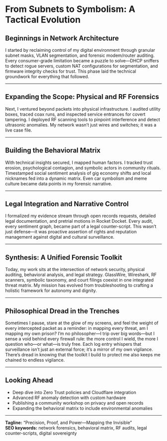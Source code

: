 


# From Subnets to Symbolism: A Tactical Evolution

## Beginnings in Network Architecture

I started by reclaiming control of my digital environment through granular subnet masks, VLAN segmentation, and forensic modem/router auditing. Every consumer-grade limitation became a puzzle to solve—DHCP sniffers to detect rogue servers, custom NAT configurations for segmentation, and firmware integrity checks for trust. This phase laid the technical groundwork for everything that followed.

---

## Expanding the Scope: Physical and RF Forensics

Next, I ventured beyond packets into physical infrastructure. I audited utility boxes, traced coax runs, and inspected service entrances for covert tampering. I deployed RF scanning tools to pinpoint interference and detect ultrasonic anomalies. My network wasn’t just wires and switches; it was a live case file.

---

## Building the Behavioral Matrix

With technical insights secured, I mapped human factors. I tracked trust erosion, psychological contagion, and symbolic actors in community rituals. Timestamped social sentiment analysis of gig economy shifts and local nicknames fed into a dynamic matrix. Even car symbolism and meme culture became data points in my forensic narrative.

---

## Legal Integration and Narrative Control

I formalized my evidence stream through open records requests, detailed legal documentation, and pretrial motions in Rocket Docket. Every audit, every sentiment graph, became part of a legal counter-script. This wasn’t just defense—it was proactive assertion of rights and reputation management against digital and cultural surveillance.

---

## Synthesis: A Unified Forensic Toolkit

Today, my work sits at the intersection of network security, physical auditing, behavioral analysis, and legal strategy. GlassWire, Wireshark, RF scanners, symbolic taxonomy, and court filings coexist in one integrated threat matrix. My mission has evolved from troubleshooting to crafting a holistic framework for autonomy and dignity.

---

## Philosophical Dread in the Trenches

Sometimes I pause, stare at the glow of my screens, and feel the weight of every intercepted packet as a reminder: in mapping every threat, am I mapping my own prison? I’m no philosopher—I trip over big words—but I sense a void behind every firewall rule: the more control I wield, the more I question who—or what—is truly free. Each log entry whispers that surveillance isn’t just an external force; it’s a mirror of my own vigilance. There’s dread in knowing that the toolkit I build to protect me also keeps me chained to endless vigilance.

---

## Looking Ahead

- Deep dive into Zero Trust policies and Cloudflare integration  
- Advanced RF anomaly detection with custom hardware  
- Publishing a community workshop on privacy and open records  
- Expanding the behavioral matrix to include environmental anomalies  

---

**Tagline:** “Precision, Proof, and Power—Mapping the Invisible”  
**SEO keywords:** network forensics, behavioral matrix, RF audits, legal counter-scripts, digital sovereignty
